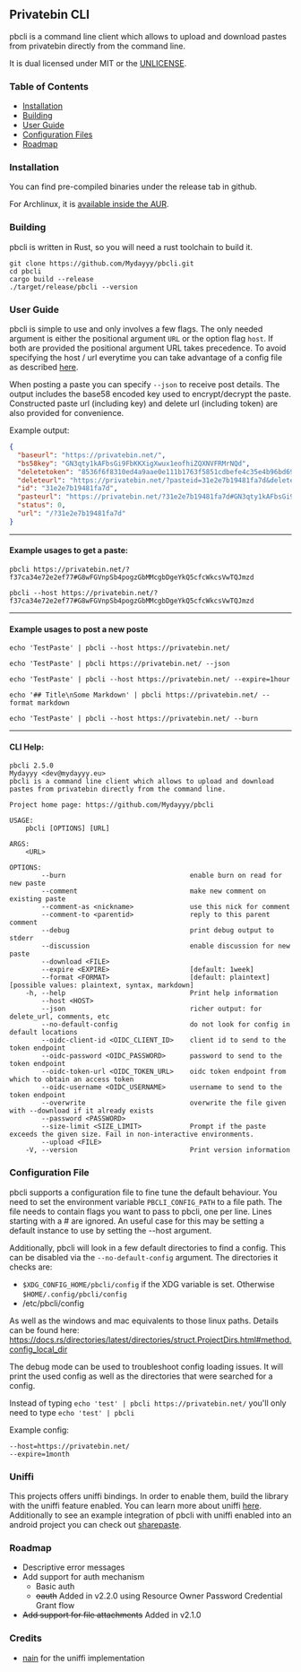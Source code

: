 Privatebin CLI
------------
pbcli is a command line client which allows to upload and download
pastes from privatebin directly from the command line.

It is dual licensed under MIT or the [UNLICENSE](https://unlicense.org).

### Table of Contents

* [Installation](#Installation)
* [Building](#Building)
* [User Guide](#User-Guide)
* [Configuration Files](#Configuration-File)
* [Roadmap](#Roadmap)

### Installation

You can find pre-compiled binaries under the release tab in github.

For Archlinux, it is [available inside the AUR](https://aur.archlinux.org/packages/pbcli/).

### Building

pbcli is written in Rust, so you will need a rust toolchain to
build it.

```
git clone https://github.com/Mydayyy/pbcli.git
cd pbcli
cargo build --release
./target/release/pbcli --version
```

### User Guide

pbcli is simple to use and only involves a few flags. The only
needed argument is either the positional argument `URL` or the option flag
`host`. If both are provided the positional argument URL takes
precedence. To avoid specifying the host / url everytime you can
take advantage of a config file as described [here](#Configuration-File).

When posting a paste you can specify `--json` to receive post details. The output
includes the base58 encoded key used to encrypt/decrypt the paste.
Constructed paste url (including key) and delete url (including token) are also provided for convenience.

Example output:

```json
{
  "baseurl": "https://privatebin.net/",
  "bs58key": "GN3qty1kAFbsGi9FbKKXigXwux1eofhiZQXNVFRMrNQd",
  "deletetoken": "8536f6f8310ed4a9aae0e111b1763f5851cdbefe4c35e4b96bd690269635354a",
  "deleteurl": "https://privatebin.net/?pasteid=31e2e7b19481fa7d&deletetoken=8536f6f8310ed4a9aae0e111b1763f5851cdbefe4c35e4b96bd690269635354a",
  "id": "31e2e7b19481fa7d",
  "pasteurl": "https://privatebin.net/?31e2e7b19481fa7d#GN3qty1kAFbsGi9FbKKXigXwux1eofhiZQXNVFRMrNQd",
  "status": 0,
  "url": "/?31e2e7b19481fa7d"
}
```

---

#### Example usages to get a paste:

```
pbcli https://privatebin.net/?f37ca34e72e2ef77#G8wFGVnpSb4pogzGbMMcgbDgeYkQ5cfcWkcsVwTQJmzd
```

```
pbcli --host https://privatebin.net/?f37ca34e72e2ef77#G8wFGVnpSb4pogzGbMMcgbDgeYkQ5cfcWkcsVwTQJmzd
```

---

#### Example usages to post a new poste

```
echo 'TestPaste' | pbcli --host https://privatebin.net/
```

```
echo 'TestPaste' | pbcli https://privatebin.net/ --json
```

```
echo 'TestPaste' | pbcli --host https://privatebin.net/ --expire=1hour
```

```
echo '## Title\nSome Markdown' | pbcli https://privatebin.net/ --format markdown
```

```
echo 'TestPaste' | pbcli --host https://privatebin.net/ --burn
```

---

#### CLI Help:

```
pbcli 2.5.0
Mydayyy <dev@mydayyy.eu>
pbcli is a command line client which allows to upload and download
pastes from privatebin directly from the command line.

Project home page: https://github.com/Mydayyy/pbcli

USAGE:
    pbcli [OPTIONS] [URL]

ARGS:
    <URL>    

OPTIONS:
        --burn                               enable burn on read for new paste
        --comment                            make new comment on existing paste
        --comment-as <nickname>              use this nick for comment
        --comment-to <parentid>              reply to this parent comment
        --debug                              print debug output to stderr
        --discussion                         enable discussion for new paste
        --download <FILE>                    
        --expire <EXPIRE>                    [default: 1week]
        --format <FORMAT>                    [default: plaintext] [possible values: plaintext, syntax, markdown]
    -h, --help                               Print help information
        --host <HOST>                        
        --json                               richer output: for delete_url, comments, etc
        --no-default-config                  do not look for config in default locations
        --oidc-client-id <OIDC_CLIENT_ID>    client id to send to the token endpoint
        --oidc-password <OIDC_PASSWORD>      password to send to the token endpoint
        --oidc-token-url <OIDC_TOKEN_URL>    oidc token endpoint from which to obtain an access token
        --oidc-username <OIDC_USERNAME>      username to send to the token endpoint
        --overwrite                          overwrite the file given with --download if it already exists
        --password <PASSWORD>                
        --size-limit <SIZE_LIMIT>            Prompt if the paste exceeds the given size. Fail in non-interactive environments.
        --upload <FILE>                      
    -V, --version                            Print version information
```

### Configuration File

pbcli supports a configuration file to fine tune the default behaviour.
You need to set the environment variable `PBCLI_CONFIG_PATH`  to a file path. The file
needs to contain flags you want to pass to pbcli, one per line.
Lines starting with a # are ignored. An useful case for this may be
setting a default instance to use by setting the --host argument.

Additionally, pbcli will look in a few default directories to find a config. This can be disabled
via the `--no-default-config` argument. The directories it checks are:

- `$XDG_CONFIG_HOME/pbcli/config` if the XDG variable is set. Otherwise `$HOME/.config/pbcli/config`
- /etc/pbcli/config

As well as the windows and mac equivalents to those linux paths. Details can be found
here: https://docs.rs/directories/latest/directories/struct.ProjectDirs.html#method.config_local_dir

The debug mode can be used to troubleshoot config loading issues. It will print the used config as well
as the directories that were searched for a config.

Instead of typing `echo 'test' | pbcli https://privatebin.net/` you'll only need
to type `echo 'test' | pbcli`

Example config:

```
--host=https://privatebin.net/
--expire=1month
```

### Uniffi

This projects offers uniffi bindings. In order to enable them,
build the library with the uniffi feature enabled.
You can learn more about uniffi [here](https://github.com/mozilla/uniffi-rs).
Additionally to see an example integration of pbcli with uniffi
enabled into an android project you can check out [sharepaste](https://github.com/nain-F49FF806/sharepaste.oo).

### Roadmap

- Descriptive error messages
- Add support for auth mechanism
    - Basic auth
    - ~~oauth~~ Added in v2.2.0 using Resource Owner Password Credential Grant flow
- ~~Add support for file attachments~~ Added in v2.1.0

### Credits

- [nain](https://github.com/nain-F49FF806) for the uniffi implementation

